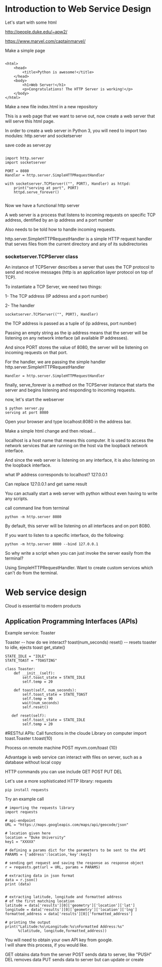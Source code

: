 # Introduction to Web Service Design

Let's start with some html

http://people.duke.edu/~apw2/

https://www.marvel.com/captainmarvel/

Make a simple page

```

<html>
    <head>
        <title>Python is awesome!</title>
    </head>
    <body>
        <h1>Web Server!</h1>
        <p>Congratulations! The HTTP Server is working!</p>
    </body>
</html>

```

Make a new file index.html in a new repository

This is a web page that we want to serve out, now create a web server that will serve this html page.

In order to create a web server in Python 3, you will need to import two modules: http.server and socketserver

save code as server.py

```

import http.server
import socketserver

PORT = 8080
Handler = http.server.SimpleHTTPRequestHandler

with socketserver.TCPServer(("", PORT), Handler) as httpd:
    print("serving at port", PORT)
    httpd.serve_forever()
    
```

Now we have a functional http server

A web server is a process that listens to incoming requests on specific TCP address, dentified by an ip address and a port number

Also needs to be told how to handle incoming requests.

http.server.SimpleHTTPRequestHandler is a simple HTTP request handler that serves files from the current directory and any of its subdirectories

### socketserver.TCPServer class

An instance of TCPServer describes a server that uses the TCP protocol to send and receive messages (http is an application layer protocol on top of TCP).

To instantiate a TCP Server, we need two things:

1- The TCP address (IP address and a port number)

2- The handler

```
socketserver.TCPServer(("", PORT), Handler)
```

the TCP address is passed as a tuple of (ip address, port number)

Passing an empty string as the ip address means that the server will be listening on any network interface (all available IP addresses).

And since PORT stores the value of 8080,  the server will be listening on incoming requests on that port.

For the handler, we are passing the simple handler http.server.SimpleHTTPRequestHandler

```
Handler = http.server.SimpleHTTPRequestHandler
```

finally, serve_forever is a method on the TCPServer instance that starts the server and begins listening and responding to incoming requests.

now, let's start the webserver

```
$ python server.py
serving at port 8080
```

Open your browser and type localhost:8080 in the address bar.

Make a simple html change and then reload...

localhost is a host name that means this computer. It is used to access the network services that are running on the host via the loopback network interface.

And since the web server is listening on any interface, it is also listening on the loopback interface.

what IP address corresponds to localhost? 127.0.0.1

Can replace 127.0.0.1 and get same result

You can actually start a web server with python without even having to write any scripts.

call command line from terminal 

```
python -m http.server 8080
```

By default, this server will be listening on all interfaces and on port 8080.

If you want to listen to a specific interface, do the following:

```
python -m http.server 8080 --bind 127.0.0.1
```

So why write a script when you can just invoke the server easily from the terminal?

Using SimpleHTTPRequestHandler. Want to create custom services which can't do from the terminal.


# Web service design

Cloud is essential to modern products

## Application Programming Interfaces (APIs)

Example service: Toaster


Toaster -- how do we interact?
toast(num_seconds)
reset() -- resets toaster to idle, ejects toast
get_state()

```
STATE_IDLE = "IDLE"
STATE_TOAST = "TOASTING"
    
class Toaster:
    def __init__(self):
        self.toast_state = STATE_IDLE
        self.temp = 20

    def toast(self, num_seconds):
        self.toast_state = STATE_TOAST
        self.temp = 90
        wait(num_seconds)
        self.reset()
        
   def reset(self):
        self.toast_state = STATE_IDLE
        self.temp = 20
```

#RESTful APIs:  Call functions in the cloude
Library on computer
    import toast.Toaster
    t.toast(10)
    
Process on remote machine
    POST myvm.com/toast {10}
    
Advantage is web service can interact with files on server, such as a database without local copy

HTTP commands you can use include GET POST PUT DEL

Let's use a more sophisticated HTTP library: requests

```
pip install requests
```

Try an example call

```
# importing the requests library 
import requests 
  
# api-endpoint 
URL = "https://maps.googleapis.com/maps/api/geocode/json"
  
# location given here 
location = "Duke University"
key1 = "XXXXX"

# defining a params dict for the parameters to be sent to the API 
PARAMS = {'address':location,'key':key1} 
  
# sending get request and saving the response as response object 
r = requests.get(url = URL, params = PARAMS) 
  
# extracting data in json format 
data = r.json()
print (data)
  
  
# extracting latitude, longitude and formatted address  
# of the first matching location 
latitude = data['results'][0]['geometry']['location']['lat'] 
longitude = data['results'][0]['geometry']['location']['lng'] 
formatted_address = data['results'][0]['formatted_address'] 
  
# printing the output 
print("Latitude:%s\nLongitude:%s\nFormatted Address:%s"
      %(latitude, longitude,formatted_address)) 
```

You will need to obtain your own API key from google.  
I will share this process, if you would like.

GET obtains data from the server
POST sends data to server, like "PUSH"
DEL removes data
PUT sends data to server but can update or create



